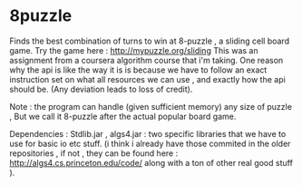 8puzzle
=======

Finds the best combination of turns to win at 8-puzzle , a sliding cell board game.
Try the game here : http://mypuzzle.org/sliding
This was an assignment from a coursera algorithm course that i'm taking. 
One reason why the api is like the way it is is because we have to follow an exact instruction set on what all 
resources we can use , and exactly how the api should be. (Any deviation leads to loss of credit).

Note : the program can handle (given sufficient memory) any size of puzzle , But we call it 8-puzzle after the actual 
popular board game.


Dependencies : Stdlib.jar , algs4.jar : two specific libraries that we have to use for basic io etc stuff.
(i think i already have those commited in the older repositories , if not , they can be found here : http://algs4.cs.princeton.edu/code/
along with a ton of other real good stuff ).
